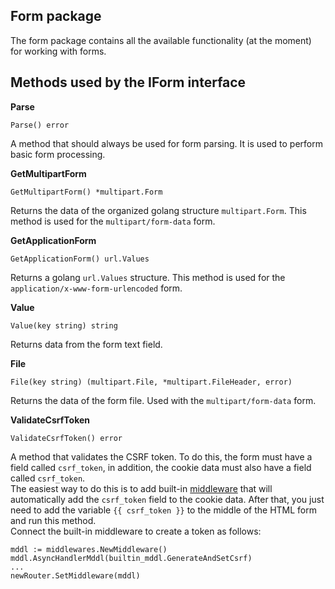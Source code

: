 ## Form package
The form package contains all the available functionality (at the moment) for working with forms.

## Methods used by the IForm interface
__Parse__
```
Parse() error
```
A method that should always be used for form parsing. It is used to perform basic form processing.

__GetMultipartForm__
```
GetMultipartForm() *multipart.Form
```
Returns the data of the organized golang structure ``multipart.Form``. This method is used for the ``multipart/form-data`` form.

__GetApplicationForm__
```
GetApplicationForm() url.Values
```
Returns a golang ``url.Values`` structure. This method is used for the ``application/x-www-form-urlencoded`` form.

__Value__
```
Value(key string) string
```
Returns data from the form text field.

__File__
```
File(key string) (multipart.File, *multipart.FileHeader, error)
```
Returns the data of the form file. Used with the ``multipart/form-data`` form.

__ValidateCsrfToken__
```
ValidateCsrfToken() error
```
A method that validates the CSRF token. To do this, the form must have a field called ``csrf_token``, in addition, the cookie data
must also have a field called ``csrf_token``.<br>
The easiest way to do this is to add built-in [middleware](https://github.com/uwine4850/foozy/blob/master/docs/en/middlewares.md)
that will automatically add the ``csrf_token`` field to the cookie data.
After that, you just need to add the variable ``{{ csrf_token }}`` to the middle of the HTML form and run this method.<br>
Connect the built-in middleware to create a token as follows:
```
mddl := middlewares.NewMiddleware()
mddl.AsyncHandlerMddl(builtin_mddl.GenerateAndSetCsrf)
...
newRouter.SetMiddleware(mddl)
```
